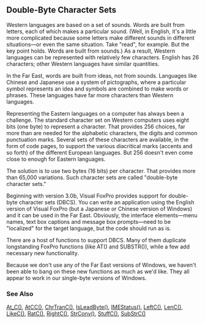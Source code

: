 ## Double-Byte Character Sets

Western languages are based on a set of sounds. Words are built from letters, each of which makes a particular sound. (Well, in English, it's a little more complicated because some letters make different sounds in different situations&mdash;or even the same situation. Take "read", for example. But the key point holds. Words are built from sounds.) As a result, Western languages can be represented with relatively few characters. English has 26 characters; other Western languages have similar quantities.

In the Far East, words are built from ideas, not from sounds. Languages like Chinese and Japanese use a system of pictographs, where a particular symbol represents an idea and symbols are combined to make words or phrases. These languages have far more characters than Western languages.

Representing the Eastern languages on a computer has always been a challenge. The standard character set on Western computers uses eight bits (one byte) to represent a character. That provides 256 choices, far more than are needed for the alphabetic characters, the digits and common punctuation marks. Several sets of these characters are available, in the form of code pages, to support the various diacritical marks (accents and so forth) of the different European languages. But 256 doesn't even come close to enough for Eastern languages.

The solution is to use two bytes (16 bits) per character. That provides more than 65,000 variations. Such character sets are called "double-byte character sets."

Beginning with version 3.0b, Visual FoxPro provides support for double-byte character sets (DBCS). You can write an application using the English version of Visual FoxPro (but a Japanese or Chinese version of Windows) and it can be used in the Far East. Obviously, the interface elements&mdash;menu names, text box captions and message box prompts&mdash;need to be "localized" for the target language, but the code should run as is.

There are a host of functions to support DBCS. Many of them duplicate longstanding FoxPro functions (like AT() and SUBSTR()), while a few add necessary new functionality.

Because we don't use any of the Far East versions of Windows, we haven't been able to bang on these new functions as much as we'd like. They all appear to work in our single-byte versions of Windows.

### See Also

[At_C()](s4g651.md), [AtCC()](s4g651.md), [ChrTranC()](s4g660.md), [IsLeadByte()](s4g656.md), [IMEStatus()](s4g696.md), [LeftC()](s4g661.md), [LenC()](s4g664.md), [LikeC()](s4g662.md), [RatC()](s4g651.md), [RightC()](s4g661.md), [StrConv()](s4g663.md), [StuffC()](s4g660.md), [SubStrC()](s4g661.md)